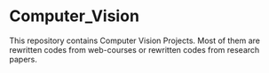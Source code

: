 # Computer_Vision

This repository contains Computer Vision Projects.
Most of them are rewritten codes from web-courses or rewritten codes from research papers.
